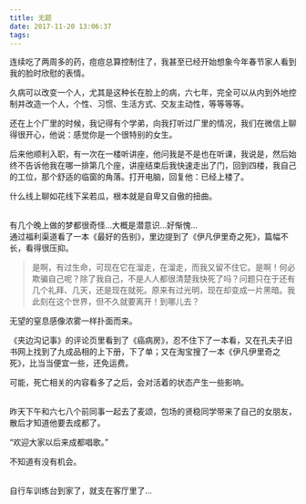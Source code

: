 ```yaml
---
title: 无题
date: 2017-11-20 13:06:37
tags:
---
```


连续吃了两周多的药，痘痘总算控制住了，我甚至已经开始想象今年春节家人看到我的脸时欣慰的表情。

久病可以改变一个人，尤其是这种长在脸上的病，六七年，完全可以从内到外地控制并改造一个人，个性、习惯、生活方式、交友主动性，等等等等。

还在上个厂里的时候，我记得有个学弟，向我打听过厂里的情况，我们在微信上聊得很开心，他说：感觉你是一个很特别的女生。

后来他顺利入职，有一次在一楼听讲座，他问我是不是也在听课，我说是，然后始终不告诉他我在哪一排第几个座，讲座结束后我快速走出了门，回到四楼，我自己的工位，那个舒适的临窗的角落。打开电脑，回复他：已经上楼了。

什么线上聊如花线下呆若瓜，根本就是自卑又自傲的扭曲。

<br />
有几个晚上做的梦都很奇怪...大概是潜意识...好惭愧...

<br />
通过福利渠道看了一本《最好的告别》，里边提到了《伊凡伊里奇之死》，篇幅不长，看得很压抑。

> 是啊，有过生命，可现在它在溜走，在溜走，而我又留不住它。是啊！何必欺骗自己呢？除了我自己，不是人人都很清楚我快死了吗？问题只在于还有几个礼拜、几天，还是现在就死。原来有过光明，现在却变成一片黑暗。我此刻在这个世界，但不久就要离开！到哪儿去？

无望的窒息感像浓雾一样扑面而来。

《夹边沟记事》的评论页里看到了《癌病房》，忍不住下了一本看，又在孔夫子旧书网上找到了九成品相的上下册，下了单；又在淘宝搜了一本《伊凡伊里奇之死》，比当当便宜一些，还免运费。

可能，死亡相关的内容看多了之后，会对活着的状态产生一些影响。

<br />
昨天下午和六七八个前同事一起去了麦颂，包场的贤稳同学带来了自己的女朋友，散后才知道他要去成都了。

“欢迎大家以后来成都唱歌。”

不知道有没有机会。

<br />
自行车训练台到家了，就支在客厅里了...


